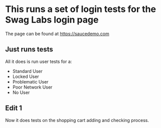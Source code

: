 # This runs a set of login tests for the Swag Labs login page
The page can be found at https://saucedemo.com

## Just runs tests
All it does is run user tests for a:
- Standard User
- Locked User
- Problematic User
- Poor Network User
- No User

## Edit 1
Now it does tests on the shopping cart adding and checking process.

